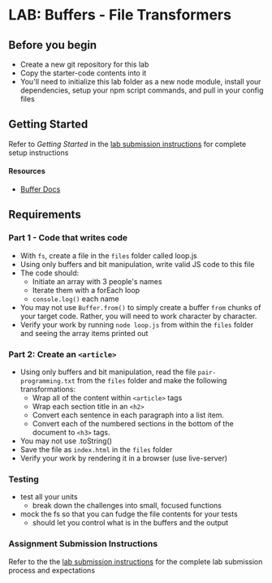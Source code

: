 # LAB: Buffers - File Transformers

## Before you begin
* Create a new git repository for this lab
* Copy the starter-code contents into it
* You'll need to initialize this lab folder as a new node module, install your dependencies, setup your npm script commands, and pull in your config files

## Getting Started
Refer to *Getting Started* in the [lab submission instructions]((../../../reference/submission-instructions/labs/README.md)) for complete setup instructions

#### Resources  
* [Buffer Docs](https://nodejs.org/api/buffer.html)

## Requirements
### Part 1 - Code that writes code
* With `fs`, create a file in the `files` folder called loop.js
* Using only buffers and bit manipulation, write valid JS code to this file
* The code should:
  * Initiate an array with 3 people's names
  * Iterate them with a forEach loop
  * `console.log()` each name
* You may not use `Buffer.from()` to simply create a buffer `from` chunks of your target code. Rather, you will need to work character by character.
* Verify your work by running `node loop.js` from within the `files` folder and seeing the array items printed out

### Part 2: Create an `<article>`
* Using only buffers and bit manipulation, read the file `pair-programming.txt` from the `files` folder and make the following transformations:
  * Wrap all of the content within `<article>` tags
  * Wrap each section title in an `<h2>`
  * Convert each sentence in each paragraph into a list item.
  * Convert each of the numbered sections in the bottom of the document to `<h3>` tags.
* You may not use .toString()
* Save the file as `index.html` in the `files` folder
* Verify your work by rendering it in a browser (use live-server)

### Testing
* test all your units 
  * break down the challenges into small, focused functions
* mock the fs so that you can fudge the file contents for your tests 
  * should let you control what is in the buffers and the output

### Assignment Submission Instructions
Refer to the the [lab submission instructions]((../../../reference/submission-instructions/labs/README.md)) for the complete lab submission process and expectations
